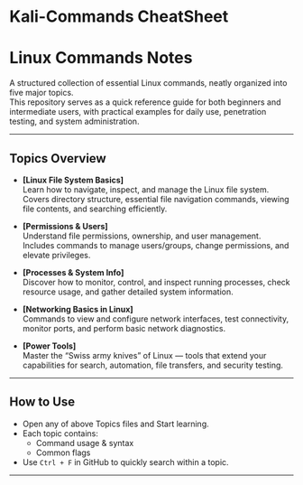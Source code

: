 # Kali-Commands CheatSheet

# Linux Commands Notes

A structured collection of essential Linux commands, neatly organized into five major topics.  
This repository serves as a quick reference guide for both beginners and intermediate users, with practical examples for daily use, penetration testing, and system administration.

---

##  Topics Overview

- **[Linux File System Basics]**  
  Learn how to navigate, inspect, and manage the Linux file system. Covers directory structure, essential file navigation commands, viewing file contents, and searching efficiently.

- **[Permissions & Users]**  
  Understand file permissions, ownership, and user management. Includes commands to manage users/groups, change permissions, and elevate privileges.

- **[Processes & System Info]**  
  Discover how to monitor, control, and inspect running processes, check resource usage, and gather detailed system information.

- **[Networking Basics in Linux]**  
  Commands to view and configure network interfaces, test connectivity, monitor ports, and perform basic network diagnostics.

- **[Power Tools]**  
  Master the “Swiss army knives” of Linux — tools that extend your capabilities for search, automation, file transfers, and security testing.

---

##  How to Use
- Open any of above Topics files and Start learning. 
- Each topic contains:
  - Command usage & syntax
  - Common flags
- Use `Ctrl + F` in GitHub to quickly search within a topic.

---

